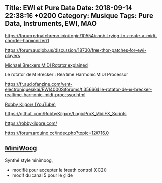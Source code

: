 Title:  EWI et Pure Data
Date:   2018-09-14 22:38:16 +0200
Category: Musique
Tags: Pure Data, Instruments, EWI, MAO
---

<https://forum.pdpatchrepo.info/topic/10554/noob-trying-to-create-a-midi-chorder-harmonizer/1>

<https://forum.audiob.us/discussion/18730/free-thor-patches-for-ewi-players>

[Michael Breckers MIDI Rotator explained](https://www.youtube.com/watch?v=XcU5dfBIKh4)

Le rotator de M Brecker : Realtime Harmonic MIDI Processor

https://fr.audiofanzine.com/vent-electronique/akai/EWI4000S/forums/t.356664,le-rotator-de-m-brecker-realtime-harmonic-midi-processor.html

[Robby Kilgore (YouTube)](https://www.youtube.com/channel/UCcqhlDTPzh-Kq-K-4JPAD6w)

<https://github.com/RobbyKilgore/LogicProX_MidiFX_Scripts>

<https://robbykilgore.com/>

<https://forum.arduino.cc/index.php?topic=120716.0>


## [MiniWoog](https://patchstorage.com/miniwoog/)

Synthé style minimoog, 

* modifié pour accepter le breath control (CC2))
* modif du canal 5 pour le glide

